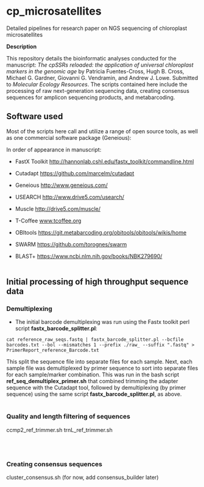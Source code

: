 # cp_microsatellites
Detailed pipelines for research paper on NGS sequencing of chloroplast microsatellites


**Description**

This repository details the bioinformatic analyses conducted for the manuscript: *The cpSSRs reloaded: the application of universal chloroplast markers in the genomic age* by Patricia Fuentes-Cross, Hugh B. Cross, Michael G. Gardner, Giovanni G. Vendramin, and Andrew J. Lowe. Submitted to *Molecular Ecology Resources*. The scripts contained here include the processing of raw next-generation sequencing data, creating consensus sequences for amplicon sequencing products, and metabarcoding. 


## Software used

Most of the scripts here call and utilize a range of open source tools, as well as one commercial software package (Geneious):

In order of appearance in manuscript:

* FastX Toolkit http://hannonlab.cshl.edu/fastx_toolkit/commandline.html

* Cutadapt https://github.com/marcelm/cutadapt

* Geneious http://www.geneious.com/

* USEARCH http://www.drive5.com/usearch/

* Muscle http://drive5.com/muscle/

* T-Coffee www.tcoffee.org

* OBItools https://git.metabarcoding.org/obitools/obitools/wikis/home

* SWARM https://github.com/torognes/swarm

* BLAST+ https://www.ncbi.nlm.nih.gov/books/NBK279690/
<br></br>

## Initial processing of high throughput sequence data 

### Demultiplexing

* The initial barcode demultiplexing was run using the Fastx toolkit perl script **fastx_barcode_splitter.pl**:

`cat reference_raw_seqs.fastq | fastx_barcode_splitter.pl --bcfile barcodes.txt --bol --mismatches 1 --prefix ./raw_ --suffix ".fastq" > PrimerReport_reference_Barcode.txt`

This split the sequence file into separate files for each sample. Next, each sample file was demultiplexed by primer sequence to sort into separate files for each sample/marker combination. This was run in the bash script **ref_seq_demultiplex_primer.sh** that combined trimming the adapter sequence with the Cutadapt tool, followed by demultiplexing (by primer sequence) using the same script **fastx_barcode_splitter.pl**, as above. 
<br></br>
### Quality and length filtering of sequences



ccmp2\_ref\_trimmer.sh
trnL\_ref_trimmer.sh

<br></br>
### Creating consensus sequences

cluster\_consensus.sh 
(for now, add consensus_builder later)











